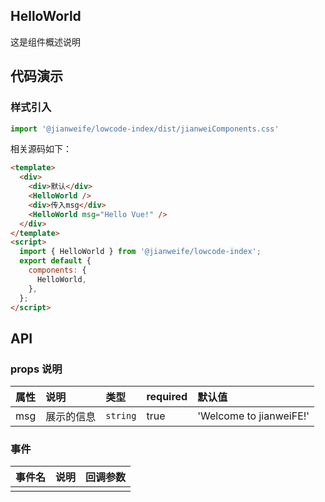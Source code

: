 ## HelloWorld

这是组件概述说明

## 代码演示

### 样式引入

```js
import '@jianweife/lowcode-index/dist/jianweiComponents.css'
```

<HelloWorldDemo />

相关源码如下：

```html
<template>
  <div>
    <div>默认</div>
    <HelloWorld />
    <div>传入msg</div>
    <HelloWorld msg="Hello Vue!" />
  </div>
</template>
<script>
  import { HelloWorld } from '@jianweife/lowcode-index';
  export default {
    components: {
      HelloWorld,
    },
  };
</script>
```

## API

### props 说明

| 属性 | 说明       | 类型   | required | 默认值   |
| :--- | :--------- | :----- | :------- | :--------- |
| msg  | 展示的信息 | `string` | true     | 'Welcome to jianweiFE!' |

### 事件

| 事件名 | 说明 | 回调参数 |
| :----- | :--- | :------- |
|        |      |          |
